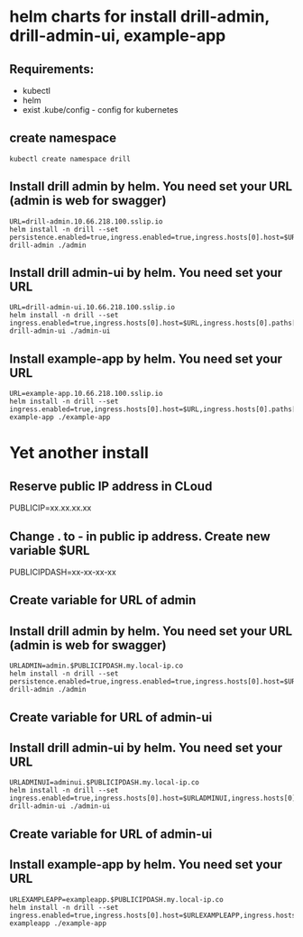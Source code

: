 # helm charts for install drill-admin, drill-admin-ui, example-app

## Requirements:
- kubectl
- helm
- exist .kube/config - config for kubernetes

## create namespace
```
kubectl create namespace drill
```

## Install drill admin by helm. You need set your URL (admin is web for swagger)
```
URL=drill-admin.10.66.218.100.sslip.io
helm install -n drill --set persistence.enabled=true,ingress.enabled=true,ingress.hosts[0].host=$URL,ingress.hosts[0].paths[0].path=/ drill-admin ./admin
```

## Install drill admin-ui by helm. You need set your URL
```
URL=drill-admin-ui.10.66.218.100.sslip.io
helm install -n drill --set ingress.enabled=true,ingress.hosts[0].host=$URL,ingress.hosts[0].paths[0].path=/ drill-admin-ui ./admin-ui
```

## Install example-app by helm. You need set your URL
```
URL=example-app.10.66.218.100.sslip.io
helm install -n drill --set ingress.enabled=true,ingress.hosts[0].host=$URL,ingress.hosts[0].paths[0].path=/ example-app ./example-app
```


# Yet another install
## Reserve public IP address in CLoud
PUBLICIP=xx.xx.xx.xx
## Change . to - in public ip address. Create new variable $URL
PUBLICIPDASH=xx-xx-xx-xx

## Create variable for URL of admin
## Install drill admin by helm. You need set your URL (admin is web for swagger)
```
URLADMIN=admin.$PUBLICIPDASH.my.local-ip.co
helm install -n drill --set persistence.enabled=true,ingress.enabled=true,ingress.hosts[0].host=$URLADMIN,ingress.hosts[0].paths[0].path=/ drill-admin ./admin
```

## Create variable for URL of admin-ui
## Install drill admin-ui by helm. You need set your URL
```
URLADMINUI=adminui.$PUBLICIPDASH.my.local-ip.co
helm install -n drill --set ingress.enabled=true,ingress.hosts[0].host=$URLADMINUI,ingress.hosts[0].paths[0].path=/ drill-admin-ui ./admin-ui
```

## Create variable for URL of admin-ui
## Install example-app by helm. You need set your URL
```
URLEXAMPLEAPP=exampleapp.$PUBLICIPDASH.my.local-ip.co
helm install -n drill --set ingress.enabled=true,ingress.hosts[0].host=$URLEXAMPLEAPP,ingress.hosts[0].paths[0].path=/ exampleapp ./example-app
```
